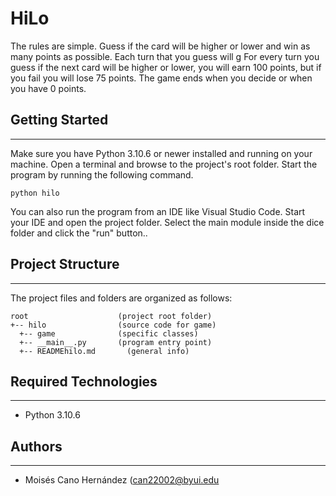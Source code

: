 # HiLo
The rules are simple. Guess if the card will be higher or lower and win as many points as possible. 
Each turn that you guess will g
For every turn you guess if the next card will be higher or lower, you will earn 100 points, but if you fail you will lose 75 points. The game ends when you decide or when you have 0 points.

## Getting Started
---
Make sure you have Python 3.10.6 or newer installed and running on your machine. Open a terminal and 
browse to the project's root folder. Start the program by running the following command.
```
python hilo
```
You can also run the program from an IDE like Visual Studio Code. Start your IDE and open the 
project folder. Select the main module inside the dice folder and click the "run" button..

## Project Structure
---
The project files and folders are organized as follows:
```
root                    (project root folder)
+-- hilo                (source code for game)
  +-- game              (specific classes)
  +-- __main__.py       (program entry point)
  +-- READMEhilo.md       (general info)
```

## Required Technologies
---
* Python 3.10.6

## Authors
---
* Moisés Cano Hernández (can22002@byui.edu
